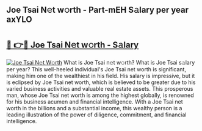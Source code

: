 ## Joe Tsai N𝚎t w𝚘rth - Part-mEH S𝚊lary per year axYLO

# <h2><a href="http://gc38y15.nevu.top/?p=Joe+Tsai">🔗 👉🔴 Joe Tsai N𝚎t w𝚘rth - S𝚊lary</a></h2>

[![Joe Tsai N𝚎t W𝚘rth](https://i.imgur.com/Oavwk0R.jpeg)](http://gc38y15.nevu.top/?p=Joe+Tsai)
What is Joe Tsai n𝚎t w𝚘rth? What is Joe Tsai s𝚊lary per year?
This well-heeled individual's Joe Tsai net worth is significant, making him one of the wealthiest in his field. His salary is impressive, but it is eclipsed by Joe Tsai net worth, which is believed to be greater due to his varied business activities and valuable real estate assets. This prosperous man, whose Joe Tsai net worth is among the highest globally, is renowned for his business acumen and financial intelligence. With a Joe Tsai net worth in the billions and a substantial income, this wealthy person is a leading illustration of the power of diligence, commitment, and financial intelligence.
